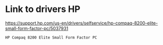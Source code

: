 # Link to drivers HP

https://support.hp.com/us-en/drivers/selfservice/hp-compaq-8200-elite-small-form-factor-pc/5037931

```
HP Compaq 8200 Elite Small Form Factor PC
```
